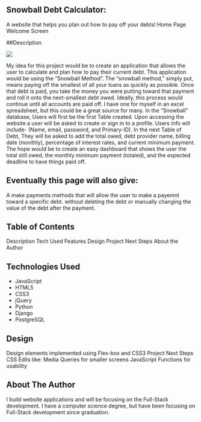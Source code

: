 ## Snowball Debt Calculator:
A website that helps you plan out how to pay off your debts!
Home Page Welcome Screen

##Description

<img src="https://i.imgur.com/C4UIQfP.png">

My idea for this project would be to create an application that allows the user to calculate and plan how to pay their current debt.  This application would be using the “Snowball Method”.  The “snowball method,” simply put, means paying off the smallest of all your loans as quickly as possible. Once that debt is paid, you take the money you were putting toward that payment and roll it onto the next-smallest debt owed. Ideally, this process would continue until all accounts are paid off.
I have one for myself in an excel spreadsheet, but this could be a great source for many.
In the “Snowball” database, Users will first be the first Table created.   Upon accessing the website a user will be asked to create or sign in to a profile.  Users info will include- (Name, email, password, and Primary-ID).  In the next Table of Debt, They will be asked to add the total owed, debt provider name, billing date (monthly), percentage of interest rates, and current minimum payment.
The hope would be to create an easy dashboard that shows the user the total still owed, the monthly minimum payment (totaled), and the expected deadline to have things paid off.

## Eventually this page will also give:

A make payments methods that will allow the user to make a payemnt toward a specific debt. without deleting the debt or manually changing the value of the debt after the payment.


## Table of Contents
Description
Tech Used
Features
Design
Project Next Steps
About the Author


## Technologies Used
* JavaScript
* HTML5
* CSS3
* jQuery
* Python
* Django
* PostgreSQL

## Design
Design elements implemented using Flex-box and CSS3
Project Next Steps
CSS Edits like:
Media Queries for smaller screens
JavaScript Functions for usability

## About The Author
I build website applications and will be focusing on the Full-Stack development. I have a computer science degree, but have been focusing on Full-Stack development since graduation.